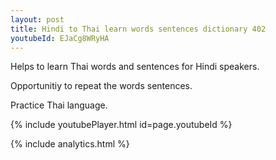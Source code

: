 ```yaml
---
layout: post
title: Hindi to Thai learn words sentences dictionary 402 
youtubeId: EJaCg8WRyHA
---
```

 
 
Helps to learn Thai words and sentences for Hindi speakers.

Opportunitiy to repeat the words sentences. 

Practice Thai language. 
 
{% include youtubePlayer.html id=page.youtubeId %}
 
 
{% include analytics.html %}